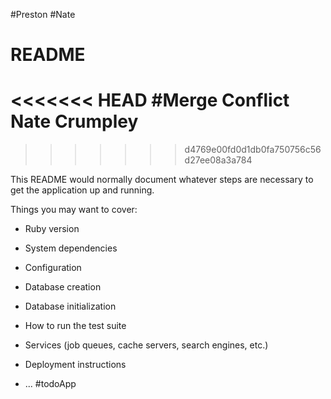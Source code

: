 #Preston
#Nate
# README
<<<<<<< HEAD
#Merge Conflict
Nate Crumpley
=======
>>>>>>> d4769e00fd0d1db0fa750756c56d27ee08a3a784

This README would normally document whatever steps are necessary to get the
application up and running.

Things you may want to cover:

* Ruby version

* System dependencies

* Configuration

* Database creation

* Database initialization

* How to run the test suite

* Services (job queues, cache servers, search engines, etc.)

* Deployment instructions

* ...
#todoApp
